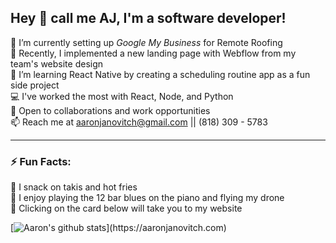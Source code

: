 ## Hey 👋  call me AJ, I'm a software developer!

🔭 I’m currently setting up _Google My Business_ for Remote Roofing \
🧰 Recently, I implemented a new landing page with Webflow from my team's website design \
🌱 I’m learning React Native by creating a scheduling routine app as a fun side project \
💻 I've worked the most with React, Node, and Python \
💬 Open to collaborations and work opportunities \
📫 Reach me at aaronjanovitch@gmail.com || (818) 309 - 5783 

---
### ⚡ Fun Facts:
🍎 I snack on takis and hot fries \
🎵 I enjoy playing the 12 bar blues on the piano and flying my drone \
🥅 Clicking on the card below will take you to my website

[![Aaron's github stats](https://github-readme-stats.vercel.app/api?username=aaronjan98&count_private=true&show_icons=true&theme=midnight-purple&bg_color=rgba(0,0,0,0)&text_color=00AEFF&icon_color=268bd2&title_color=b362ff&hide_border=true&hide=stars&custom_title=My+GitHub+Stats+:%29)](https://aaronjanovitch.com)
